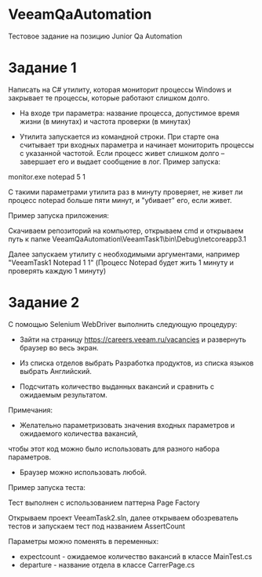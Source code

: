 # VeeamQaAutomation
Тестовое задание на позицию Junior Qa Automation

# Задание 1

Написать на C# утилиту, которая мониторит процессы Windows и закрывает те процессы, которые работают слишком долго.

- На входе три параметра: название процесса, допустимое время жизни (в минутах) и частота
проверки (в минутах)

- Утилита запускается из командной строки. При старте она считывает три входных параметра и
начинает мониторить процессы с указанной частотой. Если процесс живет слишком долго – завершает его и выдает сообщение в лог.
Пример запуска:

monitor.exe notepad 5 1

С такими параметрами утилита раз в минуту проверяет, не живет ли процесс notepad больше пяти
минут, и &quot;убивает&quot; его, если живет.

Пример запуска приложения:

Скачиваем репозиторий на компьютер, открываем cmd и открываем путь к папке VeeamQaAutomation\VeeamTask1\bin\Debug\netcoreapp3.1

Далее запускаем утилиту с необходимыми аргументами, например "VeeamTask1 Notepad 1 1" (Процесс Notepad будет жить 1 минуту и проверять каждую 1 минуту)

# Задание 2

С помощью Selenium WebDriver выполнить следующую процедуру:

- Зайти на страницу https://careers.veeam.ru/vacancies и развернуть браузер во весь экран.

- Из списка отделов выбрать Разработка продуктов, из списка языков выбрать Английский.

- Подсчитать количество выданных вакансий и сравнить с ожидаемым результатом.

Примечания:

- Желательно параметризовать значения входных параметров и ожидаемого количества вакансий,

чтобы этот код можно было использовать для разного набора параметров.

- Браузер можно использовать любой.

Пример запуска теста:

Тест выполнен с использованием паттерна Page Factory

Открываем проект VeeamTask2.sln, далее открываем обозреватель тестов и запускаем тест под названием AssertCount

Параметры можно поменять в переменных:
- expectcount - ожидаемое количество вакансий в классе MainTest.cs
- departure - название отдела в классе CarrerPage.cs
